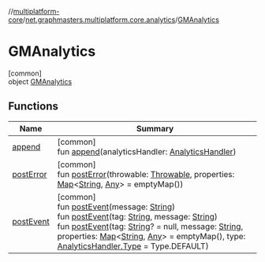//[multiplatform-core](../../../index.md)/[net.graphmasters.multiplatform.core.analytics](../index.md)/[GMAnalytics](index.md)

# GMAnalytics

[common]\
object [GMAnalytics](index.md)

## Functions

| Name | Summary |
|---|---|
| [append](append.md) | [common]<br>fun [append](append.md)(analyticsHandler: [AnalyticsHandler](../-analytics-handler/index.md)) |
| [postError](post-error.md) | [common]<br>fun [postError](post-error.md)(throwable: [Throwable](https://kotlinlang.org/api/latest/jvm/stdlib/kotlin/-throwable/index.html), properties: [Map](https://kotlinlang.org/api/latest/jvm/stdlib/kotlin.collections/-map/index.html)&lt;[String](https://kotlinlang.org/api/latest/jvm/stdlib/kotlin/-string/index.html), [Any](https://kotlinlang.org/api/latest/jvm/stdlib/kotlin/-any/index.html)&gt; = emptyMap()) |
| [postEvent](post-event.md) | [common]<br>fun [postEvent](post-event.md)(message: [String](https://kotlinlang.org/api/latest/jvm/stdlib/kotlin/-string/index.html))<br>fun [postEvent](post-event.md)(tag: [String](https://kotlinlang.org/api/latest/jvm/stdlib/kotlin/-string/index.html), message: [String](https://kotlinlang.org/api/latest/jvm/stdlib/kotlin/-string/index.html))<br>fun [postEvent](post-event.md)(tag: [String](https://kotlinlang.org/api/latest/jvm/stdlib/kotlin/-string/index.html)? = null, message: [String](https://kotlinlang.org/api/latest/jvm/stdlib/kotlin/-string/index.html), properties: [Map](https://kotlinlang.org/api/latest/jvm/stdlib/kotlin.collections/-map/index.html)&lt;[String](https://kotlinlang.org/api/latest/jvm/stdlib/kotlin/-string/index.html), [Any](https://kotlinlang.org/api/latest/jvm/stdlib/kotlin/-any/index.html)&gt; = emptyMap(), type: [AnalyticsHandler.Type](../-analytics-handler/-type/index.md) = Type.DEFAULT) |
